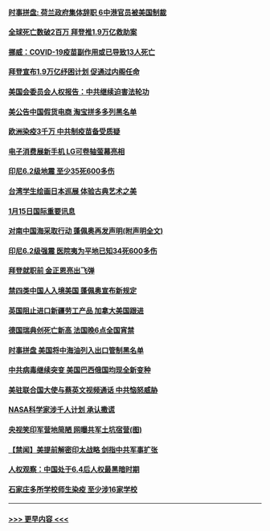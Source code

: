 #### [时事拼盘: 荷兰政府集体辞职 6中港官员被美国制裁](../pages/prog202/a103033063.md?t=01161001) 
#### [全球死亡数破2百万 拜登推1.9万亿救助案](../pages/prog202/a103033050.md?t=01161001) 
#### [挪威：COVID-19疫苗副作用或已导致13人死亡](../pages/prog202/a103032989.md?t=01161001) 
#### [拜登宣布1.9万亿纾困计划 促通过内阁任命](../pages/prog202/a103032902.md?t=01161001) 
#### [美国会委员会人权报告：中共继续迫害法轮功](../pages/prog202/a103032900.md?t=01161001) 
#### [美公告中国假货电商 淘宝拼多多列黑名单](../pages/prog202/a103032892.md?t=01161001) 
#### [欧洲染疫3千万 中共制疫苗备受质疑](../pages/prog202/a103032868.md?t=01161001) 
#### [电子消费展新手机 LG可卷轴萤幕亮相](../pages/prog202/a103032862.md?t=01161001) 
#### [印尼6.2级地震 至少35死600多伤](../pages/prog202/a103032858.md?t=01161001) 
#### [台湾学生绘画日本巡展 体验古典艺术之美](../pages/prog202/a103032810.md?t=01161001) 
#### [1月15日国际重要讯息](../pages/prog202/a103032706.md?t=01161001) 
#### [对南中国海采取行动 蓬佩奥再发声明(附声明全文)](../pages/prog202/a103032622.md?t=01161001) 
#### [印尼6.2级强震 医院夷为平地已知34死600多伤](../pages/prog202/a103032580.md?t=01161001) 
#### [拜登就职前 金正恩亮出飞弹](../pages/prog202/a103032472.md?t=01161001) 
#### [禁四类中国人入境美国 蓬佩奥宣布新规定](../pages/prog202/a103032438.md?t=01161001) 
#### [英国阻止进口新疆劳工产品 加拿大美国跟进](../pages/prog202/a103032303.md?t=01161001) 
#### [德国瑞典创死亡新高 法国晚6点全国宵禁](../pages/prog202/a103032350.md?t=01161001) 
#### [时事拼盘 美国将中海油列入出口管制黑名单](../pages/prog202/a103032335.md?t=01161001) 
#### [中共病毒继续突变 美国巴西俄国均现全新变种](../pages/prog202/a103032261.md?t=01161001) 
#### [美驻联合国大使与蔡英文视频通话 中共恼怒威胁](../pages/prog202/a103032252.md?t=01161001) 
#### [NASA科学家涉千人计划 承认撒谎](../pages/prog202/a103032247.md?t=01161001) 
#### [央视笑印军营地简陋 网曝共军土坑宿营(图)](../pages/prog202/a103032110.md?t=01161001) 
#### [【禁闻】美提前解密印太战略 剑指中共军事扩张](../pages/prog202/a103032154.md?t=01161001) 
#### [人权观察：中国处于6.4后人权最黑暗时期](../pages/prog202/a103032136.md?t=01161001) 
#### [石家庄多所学校师生染疫 至少涉16家学校](../pages/prog202/a103032145.md?t=01161001) 

----
#### [ >>> 更早内容 <<< ](../indexes/prog202-earlier.md)
